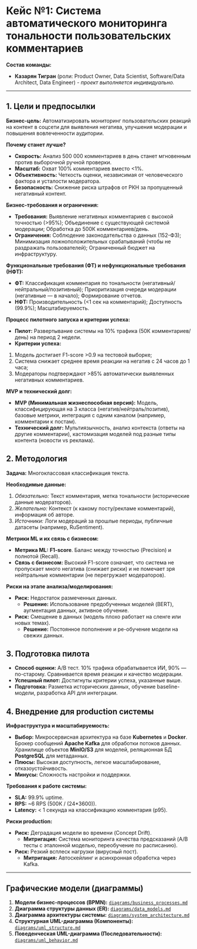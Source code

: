 # Кейс №1: Система автоматического мониторинга тональности пользовательских комментариев

**Состав команды:**

*   **Казарян Тигран** (роли: Product Owner, Data Scientist, Software/Data Architect, Data Engineer) *- проект выполняется индивидуально.*

---

## 1. Цели и предпосылки

**Бизнес-цель:** Автоматизировать мониторинг пользовательских реакций на контент в соцсети для выявления негатива, улучшения модерации и повышения вовлеченности аудитории.

**Почему станет лучше?**

*   **Скорость:** Анализ 500 000 комментариев в день станет мгновенным против выборочной ручной проверки.
*   **Масштаб:** Охват 100% комментариев вместо <1%.
*   **Объективность:** Четкость оценки, независимая от человеческого фактора и усталости модератора.
*   **Безопасность:** Снижение риска штрафов от РКН за пропущенный негативный контент.

**Бизнес-требования и ограничения:**

*   **Требования:** Выявление негативных комментариев с высокой точностью (>95%); Объединение с существующей системой модерации; Обработка до 500К комментариев/день.
*   **Ограничения:** Соблюдение законодательства о данных (152-ФЗ); Минимизация ложноположительных срабатываний (чтобы не раздражать пользователей); Ограниченный бюджет на инфраструктуру.

**Функциональные требования (ФТ) и нефункциональные требования (НФТ):**

* **ФТ:** Классификация комментария по тональности (негативный/нейтральный/позитивный); Приоритизация очереди модерации (негативные — в начало); Формирование отчетов.
* **НФТ:** Производительность (<1 сек на комментарий); Доступность (99.9%); Масштабируемость.

**Процесс пилотного запуска и критерии успеха:**

* **Пилот:** Развертывание системы на 10% трафика (50К комментариев/день) на период 2 недели.
* **Критерии успеха:**

1) Модель достигает F1-score >0.9 на тестовой выборке;
2) Система снижает среднее время реакции на негатив с 24 часов до 1 часа;
3) Модераторы подтверждают >85% автоматически выявленных негативных комментариев.

**MVP и технический долг:**

* **MVP (Минимальная жизнеспособная версия):** Модель, классифицирующая на 3 класса (негатив/нейтраль/позитив), базовые метрики, интеграция с одним каналом (например, комментарии к постам).
* **Технический долг:** Мультиязычность, анализ контекста (ответы на другие комментарии), кастомизация моделей под разные типы контента (новости vs реклама).

## 2. Методология

**Задача:** Многоклассовая классификация текста.

**Необходимые данные:**

1. *Обязательно:* Текст комментария, метка тональности (исторические данные модераторов).
2. *Желательно:* Контекст (к какому посту/рекламе комментарий), информация об авторе.
3. *Источники:* Логи модераций за прошлые периоды, публичные датасеты (например, RuSentiment).

**Метрики ML и их связь с бизнесом:**

* **Метрика ML:** **F1-score**. Баланс между точностью (Precision) и полнотой (Recall).
* **Связь с бизнесом:** Высокий F1-score означает, что система не пропускает много негатива (снижает риски) и не помечает зря нейтральные комментарии (не перегружает модераторов).

**Риски на этапе анализа/моделирования:**

* **Риск:** Недостаток размеченных данных.
    * **Решение:** Использование предобученных моделей (BERT), аугментация данных, активное обучение.
* **Риск:** Смещение в данных (модель плохо работает на сленге или новых темах).
    * **Решение:** Постоянное пополнение и ре-обучение модели на свежих данных.

## 3. Подготовка пилота

* **Способ оценки:** A/B тест. 10% трафика обрабатывается ИИ, 90% — по-старому. Сравнивается время реакции и качество модерации.
* **Успешный пилот:** Достигнуты критерии успеха, указанные выше.
* **Подготовка:** Разметка исторических данных, обучение baseline-модели, разработка API для интеграции.

## 4. Внедрение для production системы

**Инфраструктура и масштабируемость:**

*   **Выбор:** Микросервисная архитектура на базе **Kubernetes** и **Docker**. Брокер сообщений **Apache Kafka** для обработки потоков данных. Хранилище объектов **MinIO/S3** для моделей, реляционная БД **PostgreSQL** для метаданных.
*   **Плюсы:** Высокая доступность, легкое масштабирование, отказоустойчивость.
*   **Минусы:** Сложность настройки и поддержки.

**Требования к работе системы:**
*   **SLA:** 99.9% uptime.
*   **RPS:** ~6 RPS (500К / (24*3600)).
*   **Latency:** < 1 секунда на классификацию комментария (p95).

**Риски production:**
*   **Риск:** Деградация модели во времени (Concept Drift).
    *   **Митригация:** Система мониторинга качества предсказаний (A/B тесты с эталонной моделью, переобучение по расписанию).
*   **Риск:** Резкий всплеск нагрузки (вирусный пост).
    *   **Митригация:** Автоскейлинг и асинхронная обработка через Kafka.

---

## Графические модели (диаграммы)

1.  **Модели бизнес-процессов (BPMN):** [`diagrams/business_processes.md`](diagrams/business_processes.md)
2.  **Диаграмма структуры данных (ER):** [`diagrams/data_models.md`](diagrams/data_models.md)
3.  **Диаграмма архитектуры системы:** [`diagrams/system_architecture.md`](diagrams/system_architecture.md)
4.  **Структурная UML-диаграмма (Компоненты):** [`diagrams/uml_structure.md`](diagrams/uml_structure.md)
5.  **Поведенческая UML-диаграмма (Последовательности):** [`diagrams/uml_behavior.md`](diagrams/uml_behavior.md)